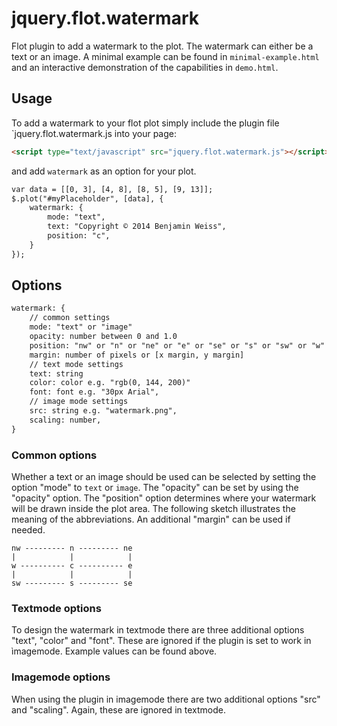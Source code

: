# jquery.flot.watermark

Flot plugin to add a watermark to the plot. The watermark can either be a text or an image. A minimal example can be found in `minimal-example.html` and an interactive demonstration of the capabilities in `demo.html`.

## Usage
To add a watermark to your flot plot simply include the plugin file `jquery.flot.watermark.js into your page:

```HTML
<script type="text/javascript" src="jquery.flot.watermark.js"></script>
```
and add `watermark` as an option for your plot.

```HTML
var data = [[0, 3], [4, 8], [8, 5], [9, 13]];
$.plot("#myPlaceholder", [data], {
	watermark: {
		mode: "text",
		text: "Copyright © 2014 Benjamin Weiss",
		position: "c",
	}
});
```

## Options

```HTML
watermark: {
	// common settings
	mode: "text" or "image"
	opacity: number between 0 and 1.0
	position: "nw" or "n" or "ne" or "e" or "se" or "s" or "sw" or "w" or "c"
	margin: number of pixels or [x margin, y margin]
	// text mode settings
	text: string
	color: color e.g. "rgb(0, 144, 200)"
	font: font e.g. "30px Arial",
	// image mode settings
	src: string e.g. "watermark.png",
	scaling: number,
}
```

### Common options
Whether a text or an image should be used can be selected by setting the option "mode" to `text` or `image`. The "opacity" can be set by using the "opacity" option. The "position" option determines where your watermark will be drawn inside the plot area. The following sketch illustrates the meaning of the abbreviations. An additional "margin" can be used if needed.

	nw --------- n --------- ne
	|            |            |
	w ---------- c ---------- e
	|            |            |
	sw --------- s --------- se

### Textmode options
To design the watermark in textmode there are three additional options "text", "color" and "font". These are ignored if the plugin is set to work in ìmagemode. Example values can be found above.

### Imagemode options
When using the plugin in imagemode there are two additional options "src" and "scaling". Again, these are ignored in textmode.
